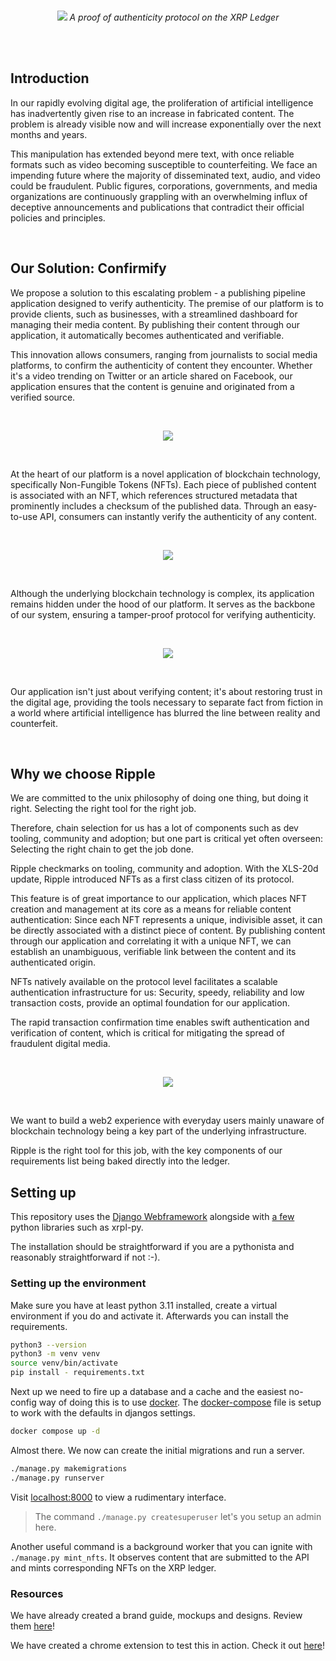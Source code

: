 <br/>
<p align="center">
  <img src="https://github.com/deep-ink-ventures/xrp-confirmify-poc/assets/120174523/3a00fbdb-ba5b-4938-883e-a6b9eee4bfe5">
  <i>A proof of authenticity protocol on the XRP Ledger</i>
</p>


<br /><br />

## Introduction
In our rapidly evolving digital age, the proliferation of artificial intelligence has inadvertently given rise to an increase in fabricated content. The problem is already visible now and will increase exponentially over the next months and years.

This manipulation has extended beyond mere text, with once reliable formats such as video becoming susceptible to counterfeiting. We face an impending future where the majority of disseminated text, audio, and video could be fraudulent. 
Public figures, corporations, governments, and media organizations are continuously grappling with an overwhelming influx of deceptive announcements and publications that contradict their official policies and principles.

<br />

## Our Solution: Confirmify

We propose a solution to this escalating problem - a publishing pipeline application designed to verify authenticity. The premise of our platform is to provide clients, such as businesses, with a streamlined dashboard for managing their media content. By publishing their content through our application, it automatically becomes authenticated and verifiable.

This innovation allows consumers, ranging from journalists to social media platforms, to confirm the authenticity of content they encounter. Whether it's a video trending on Twitter or an article shared on Facebook, our application ensures that the content is genuine and originated from a verified source.

<br/>
<p align="center">
  <img src="https://github.com/deep-ink-ventures/xrp-confirmify-poc/assets/120174523/adec9d07-2b2e-4497-be99-19c1d5c0c111">
</p><br />

At the heart of our platform is a novel application of blockchain technology, specifically Non-Fungible Tokens (NFTs). Each piece of published content is associated with an NFT, which references structured metadata that prominently includes a checksum of the published data. Through an easy-to-use API, consumers can instantly verify the authenticity of any content.

<br/>
<p align="center">
  <img src="https://github.com/deep-ink-ventures/xrp-confirmify-poc/assets/120174523/ddd0eccf-9152-407c-81b0-cd3420fd097b">
</p><br />

Although the underlying blockchain technology is complex, its application remains hidden under the hood of our platform. It serves as the backbone of our system, ensuring a tamper-proof protocol for verifying authenticity.

<br/>
<p align="center">
  <img src="https://github.com/deep-ink-ventures/xrp-confirmify-poc/assets/120174523/33834153-ac21-44a6-b357-b9a77cda2bfb">
</p><br />

Our application isn't just about verifying content; it's about restoring trust in the digital age, providing the tools necessary to separate fact from fiction in a world where artificial intelligence has blurred the line between reality and counterfeit.

<br />

## Why we choose Ripple
We are committed to the unix philosophy of doing one thing, but doing it right. Selecting the right tool for the right job.

Therefore, chain selection for us has a lot of components such as dev tooling, community and adoption; but one part is critical yet often overseen: Selecting the right chain to get the job done.

Ripple checkmarks on tooling, community and adoption. With the XLS-20d update, Ripple introduced NFTs as a first class citizen of its protocol. 

This feature is of great importance to our application, which places NFT creation and management at its core as a means for reliable content authentication: Since each NFT represents a unique, indivisible asset, it can be directly associated with a distinct piece of content. By publishing content through our application and correlating it with a unique NFT, we can establish an unambiguous, verifiable link between the content and its authenticated origin.

NFTs natively available on the protocol level facilitates a scalable authentication infrastructure for us: Security, speedy, reliability and low transaction costs, provide an optimal foundation for our application.

The rapid transaction confirmation time enables swift authentication and verification of content, which is critical for mitigating the spread of fraudulent digital media.

<br/>
<p align="center">
  <img src="https://github.com/deep-ink-ventures/xrp-confirmify-poc/assets/120174523/f972717d-bffd-4d50-8031-a8cee5285ba6">
</p><br />

We want to build a web2 experience with everyday users mainly unaware of blockchain technology being a key part of the underlying infrastructure. 

Ripple is the right tool for this job, with the key components of our requirements list being baked directly into the ledger.

## Setting up

This repository uses the [Django Webframework](https://www.djangoproject.com/) alongside with [a few](https://github.com/deep-ink-ventures/xrp-confirmify-poc/blob/main/requirements.txt) python libraries such as xrpl-py.

The installation should be straightforward if you are a pythonista and reasonably straightforward if not :-).

### Setting up the environment

Make sure you have at least python 3.11 installed, create a virtual environment if you do and activate it. Afterwards you can install the requirements.

```sh
python3 --version
python3 -m venv venv
source venv/bin/activate
pip install - requirements.txt
```

Next up we need to fire up a database and a cache and the easiest no-config way of doing this is to use [docker](https://www.docker.com/). The [docker-compose](https://github.com/deep-ink-ventures/xrp-confirmify-poc/blob/main/docker-compose.yml) file is setup to work with the defaults in djangos settings.

```sh
docker compose up -d
```

Almost there. We now can create the initial migrations and run a server.

```sh
./manage.py makemigrations
./manage.py runserver
```

Visit [localhost:8000](http://localhost:8000/) to view a rudimentary interface.

> The command `./manage.py createsuperuser` let's you setup an admin here.

Another useful command is a background worker that you can ignite with `./manage.py mint_nfts`. It observes content that are submitted to the API and mints corresponding
NFTs on the XRP ledger.

### Resources

We have already created a brand guide, mockups and designs. Review them [here](https://drive.google.com/file/d/1vftwT-Bx_jiu1xau6Row-ifjVEb0SgP4/view)!

We have created a chrome extension to test this in action. Check it out [here](https://github.com/deep-ink-ventures/xrp-confirmify-ext)!






